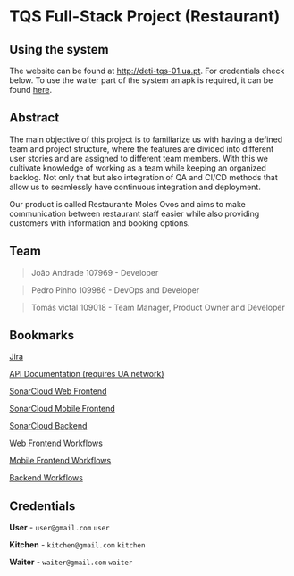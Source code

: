# TQS Full-Stack Project (Restaurant)

## Using the system

The website can be found at http://deti-tqs-01.ua.pt. For credentials check below. To use the waiter part of the system an apk is required, it can be found [here](https://github.com/TQS-Project-Restaurant/G-M-APP/actions/runs/9356504457).

## Abstract

The main objective of this project is to familiarize us with having a defined team and project structure, where the features are divided into different user stories and are assigned to different team members. With this we cultivate knowledge of working as a team while keeping an organized backlog. Not only that but also integration of QA and CI/CD methods that allow us to seamlessly have continuous integration and deployment.

Our product is called Restaurante Moles Ovos and aims to make communication between restaurant staff easier while also providing customers with information and booking options.

## Team

> João Andrade 107969 - Developer

> Pedro Pinho 109986 - DevOps and Developer

> Tomás victal 109018 - Team Manager, Product Owner and Developer  

## Bookmarks

[Jira](https://tqsprojectrestaurant.atlassian.net/jira/software/projects/RMO/boards/2)

[API Documentation (requires UA network)](http://deti-tqs-01.ua.pt/swagger-ui/index.html)

[SonarCloud Web Frontend](https://sonarcloud.io/project/overview?id=TQS-Project-Restaurant_S-C-DS-Nextjs)

[SonarCloud Mobile Frontend](https://sonarcloud.io/project/overview?id=TQS-Project-Restaurant_G-M-APP)

[SonarCloud Backend](https://sonarcloud.io/summary/overall?id=TQS-Project-Restaurant_API-SpringB)

[Web Frontend Workflows](https://github.com/TQS-Project-Restaurant/S-C-DS-Nextjs/actions)

[Mobile Frontend Workflows](https://github.com/TQS-Project-Restaurant/G-M-APP/actions)

[Backend Workflows](https://github.com/TQS-Project-Restaurant/API-SpringB/actions)

## Credentials

**User** - `user@gmail.com` `user`

**Kitchen** - `kitchen@gmail.com` `kitchen`

**Waiter** - `waiter@gmail.com` `waiter`